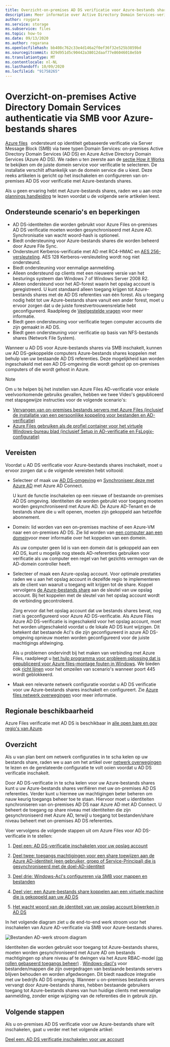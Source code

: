 ```yaml
---
title: Overzicht-on-premises AD DS verificatie voor Azure-bestands shares
description: Meer informatie over Active Directory Domain Services-verificatie (AD DS) voor Azure-bestands shares. Dit artikel gaat over ondersteunings scenario's, Beschik baarheid en legt uit hoe de machtigingen werken tussen uw AD DS en Azure Active Directory.
author: roygara
ms.service: storage
ms.subservice: files
ms.topic: how-to
ms.date: 09/13/2020
ms.author: rogarana
ms.openlocfilehash: bb408c762c33e4d146a2f0ef36f32e525b3859bd
ms.sourcegitcommit: 829d951d5c90442a38012daaf77e86046018e5b9
ms.translationtype: MT
ms.contentlocale: nl-NL
ms.lasthandoff: 10/09/2020
ms.locfileid: "91758265"
---
```

# <a name="overview---on-premises-active-directory-domain-services-authentication-over-smb-for-azure-file-shares"></a>Overzicht-on-premises Active Directory Domain Services authenticatie via SMB voor Azure-bestands shares

[Azure files](storage-files-introduction.md)   ondersteunt op identiteit gebaseerde verificatie via Server Message Block (SMB) via twee typen Domain Services: on-premises Active Directory Domain Services (AD DS) en Azure Active Directory Domain Services (Azure AD DS). We raden u ten zeerste aan de [sectie How it Works](https://docs.microsoft.com/azure/storage/files/storage-files-active-directory-overview#how-it-works) te bekijken om de juiste domein service voor verificatie te selecteren. De installatie verschilt afhankelijk van de domein service die u kiest. Deze reeks artikelen is gericht op het inschakelen en configureren van on-premises AD DS voor verificatie met Azure-bestands shares.

Als u geen ervaring hebt met Azure-bestands shares, raden we u aan onze [plannings handleiding](storage-files-planning.md) te lezen voordat u de volgende serie artikelen leest.

## <a name="supported-scenarios-and-restrictions"></a>Ondersteunde scenario's en beperkingen

- AD DS-identiteiten die worden gebruikt voor Azure Files on-premises AD DS verificatie moeten worden gesynchroniseerd met Azure AD. Synchronisatie van wacht woord-hash is optioneel. 
- Biedt ondersteuning voor Azure-bestands shares die worden beheerd door Azure File Sync.
- Ondersteunt Kerberos-verificatie met AD met RC4-HMAC en [AES 256-versleuteling](https://docs.microsoft.com/azure/storage/files/storage-troubleshoot-windows-file-connection-problems#azure-files-on-premises-ad-ds-authentication-support-for-aes-256-kerberos-encryption). AES 128 Kerberos-versleuteling wordt nog niet ondersteund.
- Biedt ondersteuning voor eenmalige aanmelding.
- Alleen ondersteund op clients met een nieuwere versie van het besturings systeem dan Windows 7 of Windows Server 2008 R2.
- Alleen ondersteund voor het AD-forest waarin het opslag account is geregistreerd. U kunt standaard alleen toegang krijgen tot Azure-bestands shares met de AD DS referenties van één forest. Als u toegang nodig hebt tot uw Azure-bestands share vanuit een ander forest, moet u ervoor zorgen dat u de juiste forestvertrouwensrelatie hebt geconfigureerd. Raadpleeg de [Veelgestelde vragen](storage-files-faq.md#ad-ds--azure-ad-ds-authentication) voor meer informatie.
- Biedt geen ondersteuning voor verificatie tegen computer accounts die zijn gemaakt in AD DS.
- Biedt geen ondersteuning voor verificatie op basis van NFS-bestands shares (Network File System).

Wanneer u AD DS voor Azure-bestands shares via SMB inschakelt, kunnen uw AD DS-gekoppelde computers Azure-bestands shares koppelen met behulp van uw bestaande AD DS referenties. Deze mogelijkheid kan worden ingeschakeld met een AD DS-omgeving die wordt gehost op on-premises computers of die wordt gehost in Azure.

> [!NOTE]
> Om u te helpen bij het instellen van Azure Files AD-verificatie voor enkele veelvoorkomende gebruiks gevallen, hebben we twee Video's gepubliceerd met stapsgewijze instructies voor de volgende scenario's:
> - [Vervangen van on-premises bestands servers met Azure Files (inclusief de installatie van een persoonlijke koppeling voor bestanden en AD-verificatie)](https://sec.ch9.ms/ch9/3358/0addac01-3606-4e30-ad7b-f195f3ab3358/ITOpsTalkAzureFiles_high.mp4)
> - [Azure Files gebruiken als de profiel container voor het virtuele Windows-bureau blad (inclusief Setup in AD-verificatie en FsLogix-configuratie)](https://www.youtube.com/embed/9S5A1IJqfOQ)

## <a name="prerequisites"></a>Vereisten 

Voordat u AD DS verificatie voor Azure-bestands shares inschakelt, moet u ervoor zorgen dat u de volgende vereisten hebt voltooid: 

- Selecteer of maak uw [AD DS-omgeving](https://docs.microsoft.com/windows-server/identity/ad-ds/get-started/virtual-dc/active-directory-domain-services-overview) en [Synchroniseer deze met Azure AD](../../active-directory/hybrid/how-to-connect-install-roadmap.md) met Azure AD Connect. 

    U kunt de functie inschakelen op een nieuwe of bestaande on-premises AD DS omgeving. Identiteiten die worden gebruikt voor toegang moeten worden gesynchroniseerd met Azure AD. De Azure AD-Tenant en de bestands share die u wilt openen, moeten zijn gekoppeld aan hetzelfde abonnement.

- Domein: lid worden van een on-premises machine of een Azure-VM naar een on-premises AD DS. Zie lid worden van [een computer aan een domein](https://docs.microsoft.com/windows-server/identity/ad-fs/deployment/join-a-computer-to-a-domain)voor meer informatie over het koppelen van een domein.

    Als uw computer geen lid is van een domein dat is gekoppeld aan een AD DS, kunt u mogelijk nog steeds AD-referenties gebruiken voor verificatie als uw computer een regel van het gezichts vermogen van de AD-domein controller heeft.

- Selecteer of maak een Azure-opslag account.  Voor optimale prestaties raden we u aan het opslag account in dezelfde regio te implementeren als de client van waaruit u toegang wilt krijgen tot de share. Koppel vervolgens [de Azure-bestands share](storage-how-to-use-files-windows.md) aan de sleutel van uw opslag account. Bij het koppelen met de sleutel van het opslag account wordt de verbinding gecontroleerd.

    Zorg ervoor dat het opslag account dat uw bestands shares bevat, nog niet is geconfigureerd voor Azure AD DS-verificatie. Als Azure Files Azure AD DS-verificatie is ingeschakeld voor het opslag account, moet het worden uitgeschakeld voordat u de lokale AD DS kunt wijzigen. Dit betekent dat bestaande Acl's die zijn geconfigureerd in azure AD DS-omgeving opnieuw moeten worden geconfigureerd voor de juiste machtigings afdwinging.


    Als u problemen ondervindt bij het maken van verbinding met Azure Files, raadpleegt u [het hulp programma voor probleem oplossing dat is gepubliceerd voor Azure files-montage fouten in Windows](https://azure.microsoft.com/blog/new-troubleshooting-diagnostics-for-azure-files-mounting-errors-on-windows/). We bieden ook [richt lijnen](https://docs.microsoft.com/azure/storage/files/storage-files-faq#on-premises-access) voor het omzeilen van scenario's wanneer poort 445 wordt geblokkeerd. 


- Maak een relevante netwerk configuratie voordat u AD DS verificatie voor uw Azure-bestands shares inschakelt en configureert. Zie [Azure files netwerk overwegingen](storage-files-networking-overview.md) voor meer informatie.

## <a name="regional-availability"></a>Regionale beschikbaarheid

Azure Files verificatie met AD DS is beschikbaar in [alle open bare en gov regio's van Azure](https://azure.microsoft.com/global-infrastructure/locations/).

## <a name="overview"></a>Overzicht

Als u van plan bent om netwerk configuraties in te scha kelen op uw bestands share, raden we u aan om het artikel over [netwerk overwegingen](https://docs.microsoft.com/azure/storage/files/storage-files-networking-overview) te lezen en de gerelateerde configuratie te volt ooien voordat u AD DS verificatie inschakelt.

Door AD DS-verificatie in te scha kelen voor uw Azure-bestands shares kunt u uw Azure-bestands shares verifiëren met uw on-premises AD DS referenties. Verder kunt u hiermee uw machtigingen beter beheren om nauw keurig toegangs beheer toe te staan. Hiervoor moet u identiteiten synchroniseren van on-premises AD DS naar Azure AD met AD Connect. U beheert de toegang op share niveau met identiteiten die zijn gesynchroniseerd met Azure AD, terwijl u toegang tot bestanden/share niveau beheert met on-premises AD DS referenties.

Voer vervolgens de volgende stappen uit om Azure Files voor AD DS-verificatie in te stellen: 

1. [Deel een: AD DS-verificatie inschakelen voor uw opslag account](storage-files-identity-ad-ds-enable.md)

1. [Deel twee: toegangs machtigingen voor een share toewijzen aan de Azure AD-identiteit (een gebruiker, groep of Service-Principal) die is gesynchroniseerd met de doel-AD-identiteit](storage-files-identity-ad-ds-assign-permissions.md)

1. [Deel drie: Windows-Acl's configureren via SMB voor mappen en bestanden](storage-files-identity-ad-ds-configure-permissions.md)
 
1. [Deel vier: een Azure-bestands share koppelen aan een virtuele machine die is gekoppeld aan uw AD DS](storage-files-identity-ad-ds-mount-file-share.md)

1. [Het wacht woord van de identiteit van uw opslag account bijwerken in AD DS](storage-files-identity-ad-ds-update-password.md)

In het volgende diagram ziet u de end-to-end werk stroom voor het inschakelen van Azure AD-verificatie via SMB voor Azure-bestands shares. 

![Bestanden AD-werk stroom diagram](media/storage-files-active-directory-domain-services-enable/diagram-files-ad.png)

Identiteiten die worden gebruikt voor toegang tot Azure-bestands shares, moeten worden gesynchroniseerd met Azure AD om bestands machtigingen op share niveau af te dwingen via het Azure RBAC-model [(op rollen gebaseerd toegangs beheer)](../../role-based-access-control/overview.md) . [Windows-dacl's](https://docs.microsoft.com/previous-versions/technet-magazine/cc161041(v=msdn.10)?redirectedfrom=MSDN) voor bestanden/mappen die zijn overgedragen van bestaande bestands servers blijven behouden en worden afgedwongen. Dit biedt naadloze integratie met uw bedrijfs AD DS omgeving. Wanneer u on-premises bestands servers vervangt door Azure-bestands shares, hebben bestaande gebruikers toegang tot Azure-bestands shares van hun huidige clients met eenmalige aanmelding, zonder enige wijziging van de referenties die in gebruik zijn.  

## <a name="next-steps"></a>Volgende stappen

Als u on-premises AD DS verificatie voor uw Azure-bestands share wilt inschakelen, gaat u verder met het volgende artikel:

[Deel een: AD DS verificatie inschakelen voor uw account](storage-files-identity-ad-ds-enable.md)
